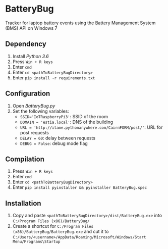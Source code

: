 # BatteryBug

Tracker for laptop battery events using the Battery Management System (BMS) API on Windows 7


## Dependency

1. Install *Python 3.6*
2. Press `Win + R keys`
3. Enter `cmd`
4. Enter `cd <pathToBatteryBugDirectory>`
5. Enter `pip install -r requirements.txt`

## Configuration

1. Open *BatteryBug.py*
2. Set the following variables:
    - `SSID='IoTRaspberryPi3'`: SSID of the room
    - `DOMAIN = 'estia.local'`: DNS of the building
    - `URL = 'http://itame.pythonanywhere.com/CairnFORM/post/'`: URL for post requests
    - `DELAY = 60`:  delay between requests
    - `DEBUG = False`: debug mode flag

## Compilation

1. Press `Win + R keys`
2. Enter `cmd`
3. Enter `cd <pathToBatteryBugDirectory>`
4. Enter `pip install pyinstaller && pyinstaller BatteryBug.spec`

## Installation

1. Copy and paste `<pathToBatteryBugDirectory>/dist/BatteryBug.exe` into `C:/Program Files (x86)/BatteryBug/`
2. Create a shortcut for `C:/Program Files (x86)/BatteryBug/BatteryBug.exe` and cut it to `C:/Users/<username>/AppData/Roaming/Microsoft/Windows/Start Menu/Programs\Startup`
